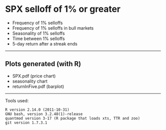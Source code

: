 SPX selloff of 1% or greater
============================

* Frequency of 1% selloffs
* Frequency of 1% selloffs in bull markets
* Seasonality of 1% selloffs
* Time between 1% selloffs
* 5-day return after a streak ends

******

Plots generated (with R)
------------------------

* SPX.pdf (price chart)
* seasonality chart
* returnInFive.pdf (barplot) 


******

Tools used:

    R version 2.14.0 (2011-10-31)  
    GNU bash, version 3.2.48(1)-release
    quantmod version 3-17 (R package that loads xts, TTR and zoo)
    git version 1.7.3.1
